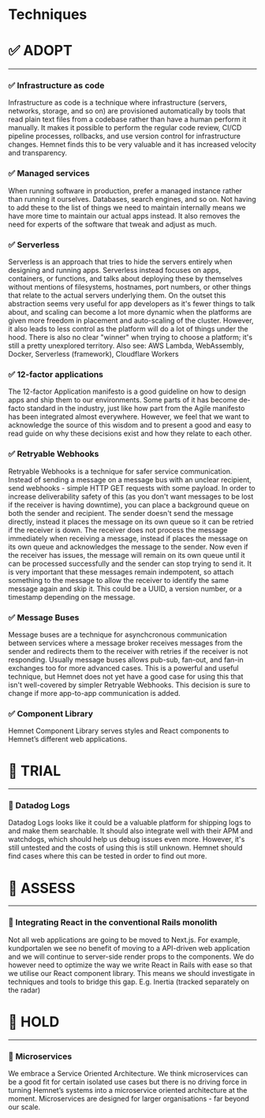 # Techniques

# ✅ **ADOPT**

---

### ✅ Infrastructure as code

Infrastructure as code is a technique where infrastructure (servers, networks, storage, and so on) are provisioned automatically by tools that read plain text files from a codebase rather than have a human perform it manually. It makes it possible to perform the regular code review, CI/CD pipeline processes, rollbacks, and use version control for infrastructure changes. Hemnet finds this to be very valuable and it has increased velocity and transparency.

### ✅ Managed services

When running software in production, prefer a managed instance rather than running it ourselves. Databases, search engines, and so on. Not having to add these to the list of things we need to maintain internally means we have more time to maintain our actual apps instead. It also removes the need for experts of the software that tweak and adjust as much.

### ✅ Serverless

Serverless is an approach that tries to hide the servers entirely when designing and running apps. Serverless instead focuses on apps, containers, or functions, and talks about deploying these by themselves without mentions of filesystems, hostnames, port numbers, or other things that relate to the actual servers underlying them. On the outset this abstraction seems very useful for app developers as it's fewer things to talk about, and scaling can become a lot more dynamic when the platforms are given more freedom in placement and 
auto-scaling of the cluster. However, it also leads to less control as the platform will do a lot of things under the hood. There is also no clear "winner" when trying to choose a platform; it's still a pretty unexplored territory. Also see: AWS Lambda, WebAssembly, Docker, Serverless (framework), Cloudflare Workers

### ✅ 12-factor applications

The 12-factor Application manifesto is a good guideline on how to design apps and ship them to our environments. Some parts of it has become de-facto standard in the industry, just like how part from the Agile manifesto has been integrated almost everywhere. However, we feel that we want to acknowledge the source of this wisdom and to present a good and easy to read guide on why these decisions exist and how they relate to each other.

### ✅ Retryable Webhooks

Retryable Webhooks is a technique for safer service communication. Instead of sending a message on a message bus with an unclear recipient, send webhooks - simple HTTP GET requests with some payload. In order to increase deliverability safety of this (as you don't want messages to be lost if the receiver is having downtime), you can place a background queue on both the sender and recipient. The sender doesn't send the message directly, instead it places the message on its own queue so it can be retried if the receiver is down. The 
receiver does not process the message immediately when receiving a message, instead if places the message on its own queue and acknowledges the message to the sender. Now even if the receiver has issues, the message will remain on its own queue until it can be processed successfully and the sender can stop trying to send it. It is very important that these messages remain indempotent, so attach something to the message to allow the receiver to identify the same message again and skip it. This could be a UUID, a version number, or a timestamp depending on the message.

### ✅ Message Buses

Message buses are a technique for asynchcronous communication between services where a message broker receives messages from the sender and redirects them to the receiver with retries if the receiver is not responding. Usually message buses allows pub-sub, fan-out, and fan-in exchanges too for more advanced cases. This is a powerful and useful technique, but Hemnet does not yet have a good case for using this that isn't well-covered by simpler Retryable Webhooks. This decision is sure to change if more app-to-app communication is 
added.

### ✅ Component Library

Hemnet Component Library serves styles and React components to Hemnet’s different web applications.

# 🧪 **TRIAL**

---

### 🧪 Datadog Logs 
Datadog Logs looks like it could be a valuable platform for shipping logs to and make them searchable. It should also integrate well with their APM and watchdogs, which should help us debug issues even more. However, it's still untested and the costs of using this is still unknown. Hemnet should find cases where this can be tested in order to find out more.

# 🔬️ **ASSESS**

---

### 🔬 Integrating React in the conventional Rails monolith

Not all web applications are going to be moved to Next.js. For example, kundportalen we see no benefit of moving to a API-driven web application and we will continue to server-side render props to the components. We do however need to optimize the way we write React in Rails with ease so that we utilise our React component library. This means we should investigate in techniques and tools to bridge this gap. E.g. Inertia (tracked separately on the radar)

# 🛑 **HOLD**

---

### 🛑 Microservices

We embrace a Service Oriented Architecture. We think microservices can be a good fit for certain isolated use cases but there is no driving force in turning Hemnet’s systems into a microservice oriented architecture at the moment. Microservices are designed for larger organisations - far beyond our scale.

